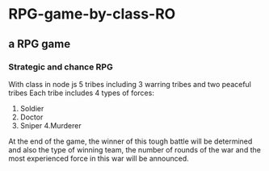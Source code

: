 # RPG-game-by-class-RO

## a RPG game

### Strategic and chance RPG

With class in node js
5 tribes including 3 warring tribes and two peaceful tribes
Each tribe includes 4 types of forces:
1. Soldier
2. Doctor
3. Sniper
4.Murderer

At the end of the game, the winner of this tough battle will be determined and also the type of winning team,
the number of rounds of the war and the most experienced force in this war will be announced.
